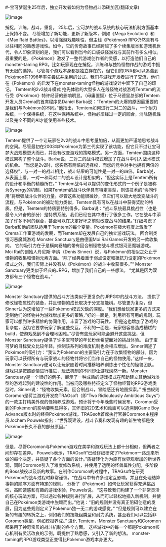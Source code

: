 #-宝可梦诞生25年后，独立开发者如何为怪物战斗添砖加瓦(翻译文章)

![image](https://user-images.githubusercontent.com/54838166/115967726-bfea9080-a566-11eb-8807-b4414f3eafed.png)

捕捉，训练，战斗，重复。 25年后，宝可梦的战斗系统的核心玩法机制方面基本上保持不变。 尽管增加了新功能，更新了新版本，例如《Mega Evolution》和《Max Raid Battles》，以增强游戏趣味性，但主线《Pokémon》 RPG仍然具有与以往相同的熟悉游戏性。如今，它的传奇故事已经跨越了多个续集版本和游戏机世代，令人印象深刻的是，我们可以看到当今的口袋妖怪游戏与其前作有多么相似。 最重要的是，《Pokémon》激发了一整代游戏创作者的灵感，以打造他们自己的monster-taming RPG。比如玩家现在在捕捉，训练和与独特怪物作战的游戏中拥有无限的选择。 尽管每个游戏本身都是独立存在的，但它们的DNA都可以追溯到Pokémon在1996年率先尝试并采用的公式。我们与游戏开发者进行了交流，他们在《Pokémon》的启发下在monster-taming怪物的游戏设计中留下了自己的印记。
Temtem的2v2战斗模式
抢先体验的大型多人在线怪物对战游戏Temtem的流行受《Pokémon》特许经营的影响明显。（毋庸置疑）位于马德里总部的Temtem开发人员Crema的首席程序员Daniel Barba说：“Temtem的火爆的原因最重要的是我们与Pokémon的不同。”他指出，Temtem如何进行二对二的战斗，一个耐力系统，一个保持系统，在这种保持系统中，怪物必须经过一定的回合，消除随机性以及完全不同的AI才能使用某些技术。

![image](https://user-images.githubusercontent.com/54838166/115967763-f6c0a680-a566-11eb-905b-7479f9ecd844.png)

Temtem提供了一个让玩家在2v2的战斗中思考量加倍，从而更加严谨地思考战斗的空间。尽管最初在2003年Pokémon为第三代实现了该功能，但它只不过让宝可梦大战规模更大而已，并没有改变游戏的策略模式。另一方面，Temtem围绕这种模式架构了整个战斗。Barba说，二对二的战斗模式增加了在战斗中引入战术模式的机会。 “当您是2v2时，您突然有两倍的选择权，而您的竞争对手也拥有两倍的选择权”，与一对一的战斗相比，战斗结果的可能性是一对一的四倍。Barba说，从表面上看，一对一和两对二的战斗设计是相似的，“但这实际上是Temtem所有的设计和平衡的精髓所在。”
Temtem战斗可以提供的变化形式的一个例子是被称为Synergy的机制。如果Temtem的战斗伙伴具有特定类型，则该技术的“协同作用”将增强战斗伙伴的力量。尽管这些功能很微妙，但它们可以极大地改变战斗的流程。与Pokémon的被动能力类似，Temtem具有可以在战斗中获得奖励的特质。但是，Temtem的特质要特别得多。Barba说：“战斗系统最具挑战性（也是最令人兴奋的部分）是特质系统，我们已经在其中进行了很多工作。它在战斗中添加了许多不同的组合，甚至可以在决定好坏之前就改变战斗的结果。”仔细考虑了Barba和他的团队适用于Temtem的每个变量。Pokémon在极大程度上激发了Crema工作室游戏的发展，而Temtem却在发展自己的独立游戏玩法。
回合制类银河恶魔城游戏
Monster Sanctuary是由德国Moi Rai Games开发的另一款收集向。 它的吸引力在于是横向卷轴的带有回合制怪物战斗模式银河恶魔城游戏。Moi Rai的创始人丹尼斯·辛纳（Denis Sinner）说，与Pokémon的相似之处止于怪物的收集和怪物元素方面。“除了经典着重于弱点设定和抵抗力设定的Pokémon模式之外，我们实际上并没有从《Pokémon》的战斗中收获很多。”“ Monster Sanctuary更类似于经典的JRPG，增加了我们自己的一些想法。 “尤其是因为双方都有三个怪物在战斗。”

![image](https://user-images.githubusercontent.com/54838166/115982552-a2511180-a5ce-11eb-81ff-6aafb05aaedf.png)

Monster Sanctuary提供的战斗方法类似于更复杂的JRPG中的战斗方法。 提供了修改怪物属性的装备，并且怪物的成长取决于分支技能树。尽管更为复杂，但Sinner认为这增加了一些Pokémon模式欠缺的深度。“我们想给玩家更多的方式来定制他们的怪物并为游戏增加更多的策略，”好的一面是，利用所有可用的规则，玩家可以想到许多精妙的协同作用，丰富了游戏的可玩性。 但是这也增加了游戏的复杂度，因为它要求玩家了解这些交互。不利的一面是，玩家很容易造成糟糕的build，使游戏感到不合理地困难。”尽管有些玩家可能会避开这些挑战，但Monster Sanctuary提供了许多宝可梦的年长粉丝希望面对的挑战体验。 由于宝可梦的目标受众比较年轻，控制该系列的难度机制也会相应增加。Sinner阐述了Pokémon的吸引力：“我认为Pokémon的主要吸引力在于收集怪物的部分。因为玩家可以获得所有与玩家战斗的怪物并将它们当作自己的怪物使用。”这样一来，Monster Sanctuary便可以让玩家随着时间推移培养训练出个性化的怪兽团队。 游戏只是按照剧情进行推进，玩法机制的不同却让游戏焕然一新。Monster Sanctuary是一个很好的例子，展示了一种成熟的游戏模式在帮助建立其他游戏类型的游戏起到的建设性的作用。当被问及哪些特征定义了怪物经营的RPG游戏类型时，Sinner说：“怪物收集元素，回合制战斗，冒险感还有地图探索。”
扭曲规则
Coromon是荷兰游戏开发商TRAGsoft（即“Two Ridiculously Ambitious Guys”）的一款主打精美外观的怪物养成游戏。预计将于今年晚些时候发布，Coromon受到的Pokémon的影响要明显得多，其怀旧的2D艺术和动画可以追溯到Game Boy Advance版本时的经典Pokémon游戏。TRAGsoft首席执行官兼Coromon主程序员Jochem Pouwels指出：“世界观建设，战斗节奏和发现有趣的新生物都是使Pokémon长久不衰的部分原因。”

![image](https://user-images.githubusercontent.com/54838166/115985150-14c8ee00-a5dd-11eb-8c94-12013c9e57e6.png)

但是，尽管Coromon与Pokémon游戏在美学和游戏玩法上都十分相似，但两者之间却存在差异。 Pouwels表示，TRAGsoft“已经仔细研究了Pokémon一路走来所做的每个决定，并质疑了各个方面的设计。”质疑转化为为原有世界观增加的新世界观，同时Coromon引入了难度修改系统，并使用了透明的怪兽属性分配，多阶段的Boss战役以及新的故事。在制作Coromon的过程中，TRAGsoft在研究Pokémon的战斗过程时非常谨慎。“在战斗中有许多设定互影响，并且在处理结算事物的顺序方面有特定的规则。 分析了《Pokémon》如何让玩家获得充满挑战性，高回馈感和有趣的游戏体验，Pouwels说。 “这导致我们构建了一个非常灵活的核心玩法方案，可以通过各种规则进行扩展，从而可以轻松地插入新机制，并使自己在Pokémon类游戏中脱颖而出。”他说：“旧的规则并没有真正阻碍创意的发展，因为这些规则定义了Pokémon独一无二的游戏感觉。” “但是规则可以建立在新的有趣的转折之上，例如我们的技能组类型和耐力系统，甚至我们可以包括非Coromon类型，例如模拟养成。”
进化
Temtem，Monster Sanctuary和Coromon都采用了神奇宝贝的战斗机制的各个方面。 这些游戏中的每一个都是Pokémon核心机制有灵活改良的示例，既提供了熟悉感，又引入了新的想法。 monster-taming的RPG游戏类型正变得比Pokémon游戏本身更大。
